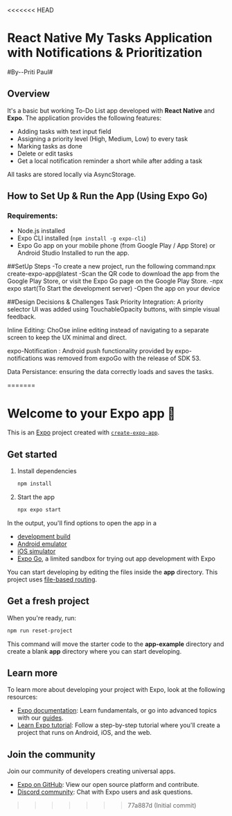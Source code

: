 <<<<<<< HEAD
# React Native **My Tasks** Application with Notifications & Prioritization
#By--Priti Paul#

## Overview
It's a basic but working To-Do List app developed with **React Native** and **Expo**. The application provides the following features:
- Adding tasks with text input field
- Assigning a priority level (High, Medium, Low) to every task
- Marking tasks as done
- Delete or edit tasks
- Get a local notification reminder a short while after adding a task

All tasks are stored locally via AsyncStorage.

##  How to Set Up & Run the App (Using Expo Go)
### Requirements:
- Node.js installed
- Expo CLI installed (`npm install -g expo-cli`)
- Expo Go app on your mobile phone (from Google Play / App Store) or Android Studio Installed  to run the app.

##SetUp Steps
-To create a new project, run the following command:npx create-expo-app@latest
-Scan the QR code to download the app from the Google Play Store, or visit the Expo Go page on the Google Play Store.
-npx expo start(To Start the development server)
-Open the app on your device

##Design Decisions & Challenges
Task Priority Integration: A priority selector UI was added using TouchableOpacity buttons, with simple visual feedback.

Inline Editing: ChoOse inline editing instead of navigating to a separate screen to keep the UX minimal and direct.

expo-Notification : Android push functionality provided by expo-notifications was removed from expoGo with the release of SDK 53.

Data Persistance: ensuring the data correctly loads and saves the tasks.





  
=======
# Welcome to your Expo app 👋

This is an [Expo](https://expo.dev) project created with [`create-expo-app`](https://www.npmjs.com/package/create-expo-app).

## Get started

1. Install dependencies

   ```bash
   npm install
   ```

2. Start the app

   ```bash
   npx expo start
   ```

In the output, you'll find options to open the app in a

- [development build](https://docs.expo.dev/develop/development-builds/introduction/)
- [Android emulator](https://docs.expo.dev/workflow/android-studio-emulator/)
- [iOS simulator](https://docs.expo.dev/workflow/ios-simulator/)
- [Expo Go](https://expo.dev/go), a limited sandbox for trying out app development with Expo

You can start developing by editing the files inside the **app** directory. This project uses [file-based routing](https://docs.expo.dev/router/introduction).

## Get a fresh project

When you're ready, run:

```bash
npm run reset-project
```

This command will move the starter code to the **app-example** directory and create a blank **app** directory where you can start developing.

## Learn more

To learn more about developing your project with Expo, look at the following resources:

- [Expo documentation](https://docs.expo.dev/): Learn fundamentals, or go into advanced topics with our [guides](https://docs.expo.dev/guides).
- [Learn Expo tutorial](https://docs.expo.dev/tutorial/introduction/): Follow a step-by-step tutorial where you'll create a project that runs on Android, iOS, and the web.

## Join the community

Join our community of developers creating universal apps.

- [Expo on GitHub](https://github.com/expo/expo): View our open source platform and contribute.
- [Discord community](https://chat.expo.dev): Chat with Expo users and ask questions.
>>>>>>> 77a887d (Initial commit)
